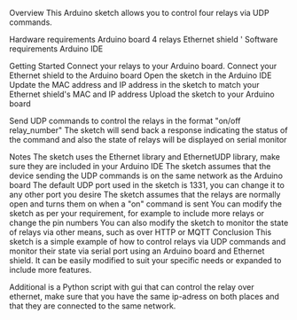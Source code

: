 Overview
This Arduino sketch allows you to control four relays via UDP commands.

Hardware requirements
Arduino board
4 relays
Ethernet shield
'
Software requirements
Arduino IDE

Getting Started
Connect your relays to your Arduino board.
Connect your Ethernet shield to the Arduino board
Open the sketch in the Arduino IDE
Update the MAC address and IP address in the sketch to match your Ethernet shield's MAC and IP address
Upload the sketch to your Arduino board

Send UDP commands to control the relays in the format "on/off relay_number"
The sketch will send back a response indicating the status of the command and also the state of relays will be displayed on serial monitor

Notes
The sketch uses the Ethernet library and EthernetUDP library, make sure they are included in your Arduino IDE
The sketch assumes that the device sending the UDP commands is on the same network as the Arduino board
The default UDP port used in the sketch is 1331, you can change it to any other port you desire
The sketch assumes that the relays are normally open and turns them on when a "on" command is sent
You can modify the sketch as per your requirement, for example to include more relays or change the pin numbers
You can also modify the sketch to monitor the state of relays via other means, such as over HTTP or MQTT
Conclusion
This sketch is a simple example of how to control relays via UDP commands and monitor their state via serial port using an Arduino board and Ethernet shield. It can be easily modified to suit your specific needs or expanded to include more features.



Additional is a Python script with gui that can control the relay over ethernet, make sure that you have the same ip-adress on both places and that they are connected to the same network.
